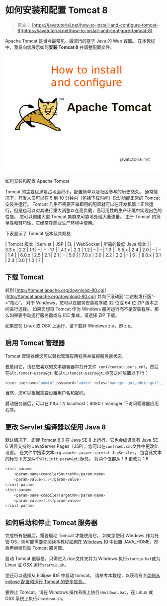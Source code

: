 # 如何安装和配置 Tomcat 8

> 原文： [https://javatutorial.net/how-to-install-and-configure-tomcat-8](https://javatutorial.net/how-to-install-and-configure-tomcat-8)

Apache Tomcat 是当今最常见，最流行的基于 Java 的 Web 容器。 在本教程中，我将向您展示如何**安装 Tomcat 8** 并调整配置文件。

![How to install and configure Apache Tomcat](img/12bb6361032e4cec52cf3fdd2efc2c91.jpg)

如何安装和配置 Apache Tomcat

Tomcat 的主要优点是占地面积小，配置简单以及社区参与的历史悠久。 通常情况下，开发人员可以在 5 到 10 分钟内（包括下载时间）启动功能正常的 Tomcat 安装并运行。 Tomcat 几乎不需要开箱即用的配置就可以在开发机器上正常运行，但是也可以对其进行重大调整以在高负载，高可用性的生产环境中实现出色的性能。 您可以创建大型 Tomcat 集群来可靠地处理大量流量。 由于 Tomcat 的简单性和轻巧性，它经常在商业生产环境中使用。

下表显示了 Tomcat 版本及其规格

| Tomcat 版本 | Servlet | JSP | EL | WebSocket | 所需的最低 Java 版本 |
| 3.3.x | 2.2 | 1.1 | – | – | 1.1 |
| 4.1.x | 2.3 | 1.2 | – | – | 1.3 |
| 5.5.x | 2.4 | 2.0 | – | – | 1.4 |
| 6.0.x | 2.5 | 2.1 | 2.1 | – | 5.0 |
| 7.0.x | 3.0 | 2.2 | 2.2 | – | 6 |
| 8.0.x | 3.1 | 2.3 | 3.0 | 1.0 | 7 |

## 下载 Tomcat

转到 [http://tomcat.apache.org/download-80.cgi](http://tomcat.apache.org/download-80.cgi) 并向下滚动到“二进制发行版”-&gt;“核心”。 对于 Windows，您可以在服务安装程序或 32 位或 64 位 ZIP 版本之间进行选择。 如果您想将 Tomcat 作为 Windows 服务运行而不是安装程序，那么如果要手动运行服务器或与 IDE 集成，请选择 ZIP 下载。

如果您在 Linux 或 OSX 上运行，请下载非 Windows zip，即 zip。

## 启用 Tomcat 管理器

Tomcat 管理器使您可以轻松管理应用程序并监视服务器状态。

要启用它，请在您喜欢的文本编辑器中打开文件` conf/tomcat-users.xml`，然后在`&lt;tomcat-users&gt;`和`&lt;/tomcat-users&gt;`标签之间放置以下行：

```java
<user username="admin" password="admin" roles="manager-gui,admin-gui" />
```

当然，您可以根据需要设置用户名和密码。

启动服务器后，可以在 http：// localhost：8080 / manager 下访问管理器应用程序。

## 更改 Servlet 编译器以使用 Java 8

默认情况下，即使 Tomcat 8.0 在 Java SE 8 上运行，它也会编译具有 Java SE 6 语言支持的 JavaServer Pages（JSP）。您可以在`conf/web.xml`文件中更改此设置。 在文件中搜索文本`org.apache.jasper.servlet.JspServlet`。 包含此文本的标签下方是两个`&lt;init-param&gt;`标签。 将两个值都从 1.6 更改为 1.8

```java
<init-param>
    <param-name>compilerSourceVM</param-name>
    <param-value>1.8</param-value>
</init-param>
<init-param>
    <param-name>compilerTargetVM</param-name>
    <param-value>1.8</param-value>
</init-param>
```

## 如何启动和停止 Tomcat 服务器

完成所有配置后，需要启动 Tomcat 才能使用它。 如果您使用 Windows 作为托管 OS，则可能需要先阅读本教程[如何在 Windows 10](https://javatutorial.net/set-java-home-windows-10) 中设置 JAVA_HOME，然后再继续启动 Tomcat 服务器。

启动 Tomcat 很容易，只需进入`/bin`文件夹并为 Windows 执行`startup.bat`或为 Linux 或 OSX 运行`startup.sh`。

您还可以选择从 Eclipse IDE 中启动 tomcat。 请参考本教程，以获取有关[如何从 eclipse 配置和运行 Tomcat 的更多信息。](https://javatutorial.net/run-tomcat-from-eclipse)

要停止 Tomcat，请在 Windows 操作系统上执行`shutdown.bat`，在 Linux 或 OSX 系统上执行`shutdown.sh`。